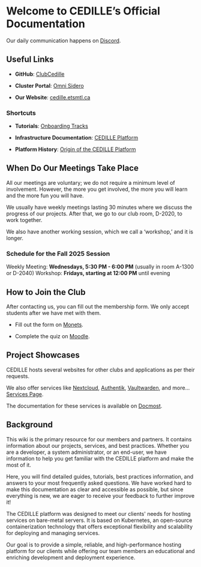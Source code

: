 # Welcome to CEDILLE’s Official Documentation

Our daily communication happens on
[Discord](https://discord.gg/kX4rXRTMR6).

## Useful Links

- **GitHub**: [ClubCedille](https://github.com/ClubCedille)

- **Cluster Portal**: [Omni
  Sidero](https://cedille.omni.siderolabs.io/omni/)

- **Our Website**: [cedille.etsmtl.ca](https://cedille.club)

### Shortcuts

- **Tutorials**: [Onboarding
  Tracks](https://wiki.cedille.club/onboarding/tracks/)

- **Infrastructure Documentation**: [CEDILLE
  Platform](https://wiki.cedille.club/plateforme-cedille/)

- **Platform History**: [Origin of the CEDILLE
  Platform](https://wiki.cedille.club/plateforme-cedille/log791/)

## When Do Our Meetings Take Place

All our meetings are voluntary; we do not require a minimum level of
involvement. However, the more you get involved, the more you will
learn and the more fun you will have.

We usually have weekly meetings lasting 30 minutes where we discuss
the progress of our projects. After that, we go to our club room,
D-2020, to work together.

We also have another working session, which we call a ‘workshop,’ and
it is longer.

### Schedule for the Fall 2025 Session

Weekly Meeting: **Wednesdays, 5:30 PM - 6:00 PM** (usually in room
A-1300 or D-2040) Workshop: **Fridays, starting at 12:00 PM** until
evening

## How to Join the Club

After contacting us, you can fill out the membership form. We only
accept students after we have met with them.

- Fill out the form on
  [Monets](https://formulaires.etsmtl.ca/ClubEtudiantAdhesion?requete=cedille&categorie=0).

- Complete the quiz on
  [Moodle](https://ena.etsmtl.ca/mod/quiz/view.php?id=1783903).

## Project Showcases

CEDILLE hosts several websites for other clubs and applications as per
their requests.

We also offer services like
[Nextcloud](https://nextcloud.etsmtl.club),
[Authentik](https://auth.etsmtl.club),
[Vaultwarden](https://vaultwarden.etsmtl.club), and more... [Services
Page](https://cedille.etsmtl.ca/services/).

The documentation for these services is available on
[Docmost](https://wiki.etsmtl.club).

## Background

This wiki is the primary resource for our members and partners. It
contains information about our projects, services, and best
practices. Whether you are a developer, a system administrator, or an
end-user, we have information to help you get familiar with the
CEDILLE platform and make the most of it.

Here, you will find detailed guides, tutorials, best practices
information, and answers to your most frequently asked questions. We
have worked hard to make this documentation as clear and accessible as
possible, but since everything is new, we are eager to receive your
feedback to further improve it!

The CEDILLE platform was designed to meet our clients' needs for
hosting services on bare-metal servers. It is based on Kubernetes, an
open-source containerization technology that offers exceptional
flexibility and scalability for deploying and managing services.

Our goal is to provide a simple, reliable, and high-performance
hosting platform for our clients while offering our team members an
educational and enriching development and deployment experience.
